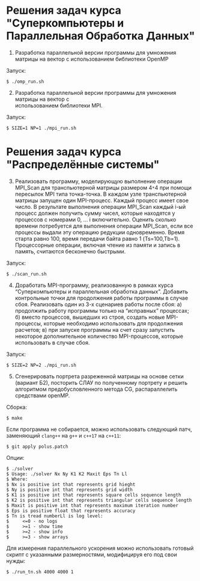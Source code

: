 # Решения задач курса "Суперкомпьютеры и Параллельная Обработка Данных"

1) Разработка параллельной версии программы для умножения матрицы на вектор с
использованием библиотеки OpenMP

Запуск:

	$ ./omp_run.sh

2) Разработка параллельной версии программы для умножения матрицы на вектор с    
использованием библиотеки MPI.

Запуск:

	$ SIZE=1 NP=1 ./mpi_run.sh

# Решения задач курса "Распределённые системы"

3) Реализовать программу, моделирующую выполнение операции MPI_Scan для
транспьютерной матрицы размером 4`*`4 при помощи пересылок MPI типа точка-точка.
В каждом узле транспьютерной матрицы запущен один MPI-процесс. Каждый процесс
имеет свое число. В результате выполнения операции MPI_Scan каждый i-ый процесс
должен получить сумму чисел, которые находятся у процессов с номерами 0, ... i
включительно. Оценить сколько времени потребуется для выполнения операции
MPI_Scan, если все процессы выдали эту операцию редукции одновременно. Время
старта равно 100, время передачи байта равно 1 (Ts=100,Tb=1). Процессорные
операции, включая чтение из памяти и запись в память, считаются бесконечно быстрыми.

Запуск:

	$ ./scan_run.sh

4) Доработать MPI-программу, реализованную в рамках курса “Суперкомпьютеры и
параллельная обработка данных”. Добавить контрольные точки для продолжения
работы программы в случае сбоя. Реализовать один из 3-х сценариев работы после
сбоя: a) продолжить работу программы только на “исправных” процессах; б) вместо
процессов, вышедших из строя, создать новые MPI-процессы, которые необходимо
использовать для продолжения расчетов; в) при запуске программы на счет сразу
запустить некоторое дополнительное количество MPI-процессов, которые
использовать в случае сбоя.

Запуск:

	$ SIZE=2 NP=2 ./mpi_run.sh

5) Сгенерировать портрета разреженной матрицы на основе сетки (вариант Б2),
посторить СЛАУ по полученному портрету и решить алгоритмом предобусловленного
метода CG, распараллелить средствами openMP.

Сборка:

	$ make

Если программа не собирается, можно использовать следующий патч, заменяющий
`clang++` на `g++` и `c++17` на `c++11`:

	$ git apply polus.patch

Опции:

    $ ./solver 
    $ Usage: ./solver Nx Ny K1 K2 Maxit Eps Tn Ll
    $ Where:
    $ Nx is positive int that represents grid hieght
    $ Ny is positive int that represents grid width
    $ K1 is positive int that represents square cells sequence length
    $ K2 is positive int that represents triangular cells sequence length
    $ Maxit is positive int that represents maximum iteration number
    $ Eps is positive float that represents accuracy
    $ Tn is tread numberLl is log level:
    $     <=0 - no logs
    $     >=1 - show time
    $     >=2 - show info
    $     >=3 - show arrays

Для измерения параллельного ускорения можно использовать готовый скрипт с
указанными размерностями, модифицируя его под свои нужды:

	$ ./run_tn.sh 4000 4000 1

